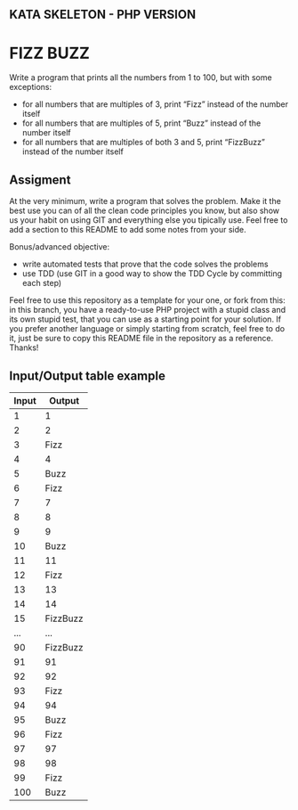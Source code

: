 ## KATA SKELETON - PHP VERSION

# FIZZ BUZZ

Write a program that prints all the numbers from 1 to 100, but with some exceptions:
- for all numbers that are multiples of 3, print “Fizz” instead of the number itself
- for all numbers that are multiples of 5, print “Buzz” instead of the number itself
- for all numbers that are multiples of both 3 and 5, print “FizzBuzz” instead of the number itself

## Assigment

At the very minimum, write a program that solves the problem. Make it the best use you can of all the clean code principles you know, but also show us your habit on using GIT and everything else you tipically use. Feel free to add a section to this README to add some notes from your side.

Bonus/advanced objective:
- write automated tests that prove that the code solves the problems
- use TDD (use GIT in a good way to show the TDD Cycle by committing each step)

Feel free to use this repository as a template for your one, or fork from this: in this branch, you have a ready-to-use PHP project with a stupid class and its own stupid test, that you can use as a starting point for your solution. If you prefer another language or simply starting from scratch, feel free to do it, just be sure to copy this README file in the repository as a reference. Thanks!

## Input/Output table example

| Input 	| Output 	|
|-------	|--------	|
| 1     	| 1      	|
| 2     	| 2      	|
| 3     	| Fizz   	|
| 4     	| 4      	|
| 5     	| Buzz   	|
| 6     	| Fizz   	|
| 7     	| 7     	|
| 8     	| 8     	|
| 9     	| 9   	  |
| 10     	| Buzz   	|
| 11     	| 11    	|
| 12     	| Fizz   	|
| 13     	| 13    	|
| 14     	| 14    	|
| 15     	| FizzBuzz|
| ...    	| ...     |
| 90     	| FizzBuzz|
| 91     	| 91      |
| 92     	| 92      |
| 93     	| Fizz    |
| 94    	| 94      |
| 95     	| Buzz    |
| 96     	| Fizz    |
| 97     	| 97      |
| 98     	| 98      |
| 99     	| Fizz    |
| 100    	| Buzz    |
